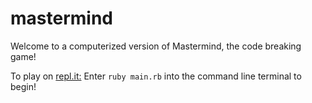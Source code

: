 # mastermind

Welcome to a computerized version of Mastermind, the code breaking game!


To play on [repl.it:](https://repl.it/@tryintolearnjs/mastermind)
  Enter `ruby main.rb` into the command line terminal to begin!